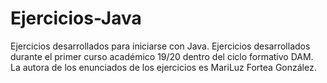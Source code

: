 # Ejercicios-Java
Ejercicios desarrollados para iniciarse con Java. Ejercicios desarrollados durante el primer curso académico 19/20 dentro del ciclo formativo DAM.
La autora de los enunciados de  los ejercicios es MariLuz Fortea González.
